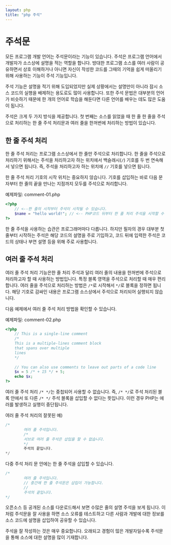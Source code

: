 ```yaml
---
layout: php
title: "php 주석"
---
```


# 주석문
모든 프로그램 개발 언어는 주석문이라는 기능이 있습니다. 주석은 프로그램 언어에서 개발자가 소스상에 설명을 적는 역할을 합니다. 방대한 프로그램 소스를 여러 사람이 공유하면서 상호 이해하거나 아니면 자신이 작성한 코드를 그때의 기억을 쉽게 떠올리기 위해 사용하는 기능이 주석 기능입니다.  
 
주석 기능은 설명을 적기 위해 도입되었지만 실제 상황에서는 설명만이 아니라 잠시 소스 코드의 실행을 배제하는 용도로도 많이 사용합니다. 또한 주석 문법은 대부분의 언어가 비슷하기 때문에 한 개의 언어로 학습을 해둔다면 다른 언어를 배우는 데도 많은 도움이 됩니다.  
 
주석은 크게 두 가지 방식을 제공합니다. 첫 번째는 소스를 읽었을 때 한 줄 한 줄을 주석으로 처리하는 한 줄 주석 처리문과 여러 줄을 한꺼번에 처리하는 방법이 있습니다.  
 

## 한 줄 주석 처리
한 줄 주석 처리는 프로그램 소스상에서 한 줄만 주석으로 처리합니다. 한 줄을 주석으로 처리하기 위해서는 주석을 처리하고자 하는 위치에서 백슬래시(`/`) 기호를 두 번 연속해서 넣으면 됩니다. 즉, 주석을 처리하고자 하는 위치에 `//` 기호를 넣으면 됩니다.
 
한 줄 주석 처리 기호의 시작 위치는 중요하지 않습니다. 기호를 삽입하는 바로 다음 문자부터 한 줄의 끝을 만나는 지점까지 모두를 주석으로 처리합니다.  

예제파일: comment-01.php
```php
<?php
    // <--한 줄의 시작부터 주석이 시작될 수 있습니다.
    $name = "hello world!"; // <-- PHP코드 뒤부터 한 줄 처리 주석을 시작할 수 있습니다.
?>
```

한 줄 주석을 사용하는 습관은 프로그래머마다 다릅니다. 하지만 필자의 경우 대부분 첫 줄부터 시작하는 주석은 해당 코드의 설명을 주로 기입하고, 코드 뒤에 입력한 주석은 코드의 상태나 부연 설명 등을 위해 주로 사용합니다.  
 
 
## 여러 줄 주석 처리
여러 줄 주석 처리 기능은한 줄 처리 주석과 달리 여러 줄의 내용을 한꺼번에 주석으로 처리하고자 할 때 사용하는 방법입니다. 특정 블록 영역을 주석으로 처리할 때 매우 편리합니다. 여러 줄을 주석으로 처리하는 방법은 `/*`로 시작해서 `*/`로 블록을 정하면 됩니다. 해당 기호로 감싸인 내용은 프로그램 소스상에서 주석으로 처리되어 실행되지 않습니다.  
 
다음 예제에서 여러 줄 주석 처리 방법을 확인할 수 있습니다.  
 
예제파일: comment-02.php
```php
<?php
    // This is a single-line comment
    /*
    This is a multiple-lines comment block
    that spans over multiple
    lines
    */
 
    // You can also use comments to leave out parts of a code line
    $x = 5 /* + 15 */ + 5;
    echo $x;
?>
```

여러 줄 주석 처리 `/* */`는 중첩되어 사용할 수 없습니다. 즉, `/* */`로 주석 처리된 블록 안에서 또 다른 `/* */` 주석 블록을 삽입할 수 없다는 뜻입니다. 이런 경우 PHP는 에러를 발생하고 실행이 중단됩니다.  

여러 줄 주석 처리의 잘못된 예)
```php
/*
       	여러 줄 주석입니다.
       	/*
       	서브로 여러 줄 주석은 삽입을 할 수 없습니다.
       	*/
       	주석의 끝입니다.
*/
```
 
다중 주석 처리 문 안에는 한 줄 주석을 삽입할 수 있습니다.  

```php
/*
       	여러 줄 주석입니다.
       	// 중간에 한 줄 주석문은 삽입이 가능합니다.
       	//
       	주석의 끝입니다.
*/
```
 
오픈소스 등 공개된 소스를 다운로드해서 보면 수많은 줄의 설명 주석을 보게 됩니다. 이처럼 주석문을 잘 사용을 하면 소스 오류를 테스트하고 다른 사람과 개발에 대한 정보를 소스 코드에 설명을 삽입하여 공유할 수 있습니다.  

주석을 잘 작성하는 것은 매우 중요합니다. 오래되고 경험이 많은 개발자일수록 주석문을 통해 소스에 대한 설명을 많이 기재합니다.  
 
<br><br> 